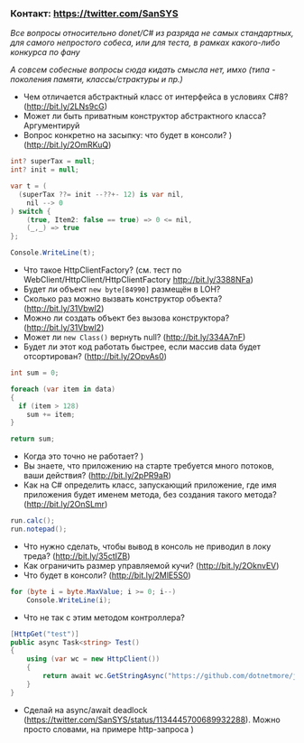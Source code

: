 ### Контакт: https://twitter.com/SanSYS

_Все вопросы относительно donet/C# из разряда не самых стандартных, для самого непростого собеса, или для теста, в рамках какого-либо конкурса по фану_

_А совсем собесные вопросы сюда кидать смысла нет, имхо (типа - поколения памяти, классы/страктуры и пр.)_

- Чем отличается абстрактный класс от интерфейса в условиях C#8? (http://bit.ly/2LNs9cG)
- Может ли быть приватным конструктор абстрактного класса? Аргументируй
- Вопрос конкретно на засыпку: что будет в консоли? ) (http://bit.ly/2OmRKuQ)
```csharp
int? superTax = null;
int? init = null;

var t = (
  (superTax ??= init --??+- 12) is var nil, 
    nil --> 0
) switch {
    (true, Item2: false == true) => 0 <= nil,
    (_,_) => true
};

Console.WriteLine(t);
```
- Что такое HttpClientFactory? (см. тест по WebClient/HttpClient/HttpClientFactory http://bit.ly/3388NFa)
- Будет ли объект `new byte[84990]` размещён в LOH?
- Сколько раз можно вызвать конструктор объекта? (http://bit.ly/31Vbwl2)
- Можно ли создать объект без вызова конструктора? (http://bit.ly/31Vbwl2)
- Может ли `new Class()` вернуть null? (http://bit.ly/334A7nF)
- Будет ли этот код работать быстрее, если массив data будет отсортирован? (http://bit.ly/2OpvAs0)
```csharp
int sum = 0;

foreach (var item in data)
{
  if (item > 128)
    sum += item;
}

return sum;
```
- Когда это точно не работает? )
- Вы знаете, что приложению на старте требуется много потоков, ваши действия? (http://bit.ly/2pPR9aR)
- Как на C# определить класс, запускающий приложение, где имя приложения будет именем метода, без создания такого метода? (http://bit.ly/2OnSLmr)
```csharp
run.calc();
run.notepad();
```
- Что нужно сделать, чтобы вывод в консоль не приводил в локу треда? (http://bit.ly/35ctIZB)
- Как ограничить размер управляемой кучи? (http://bit.ly/2OknvEV)
- Что будет в консоли? (http://bit.ly/2MlE5S0)
```csharp
for (byte i = byte.MaxValue; i >= 0; i--)
    Console.WriteLine(i);
```
- Что не так с этим методом контроллера?
```csharp
[HttpGet("test")]
public async Task<string> Test()
{
    using (var wc = new HttpClient())
    {
        return await wc.GetStringAsync("https://github.com/dotnetmore/job-interview-competition");
    }
}
```
- Сделай на async/await deadlock (https://twitter.com/SanSYS/status/1134445700689932288). Можно просто словами, на примере http-запроса )
